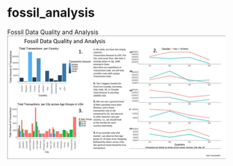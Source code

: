 # fossil_analysis
Fossil Data Quality and Analysis
![](fossil_analysis_files/figure-markdown_github/fossil.JPG)
